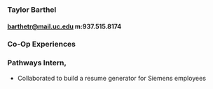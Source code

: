 ### Taylor Barthel
#### barthetr@mail.uc.edu m:937.515.8174

### Co-Op Experiences
### **Pathways Intern**,
* Collaborated to build a resume generator for Siemens employees

